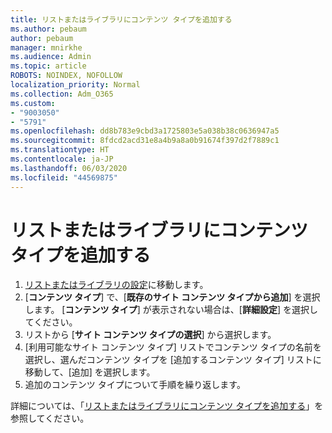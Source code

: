 ```yaml
---
title: リストまたはライブラリにコンテンツ タイプを追加する
ms.author: pebaum
author: pebaum
manager: mnirkhe
ms.audience: Admin
ms.topic: article
ROBOTS: NOINDEX, NOFOLLOW
localization_priority: Normal
ms.collection: Adm_O365
ms.custom:
- "9003050"
- "5791"
ms.openlocfilehash: dd8b783e9cbd3a1725803e5a038b38c0636947a5
ms.sourcegitcommit: 8fdcd2acd31e8a4b9a8a0b91674f397d2f7889c1
ms.translationtype: HT
ms.contentlocale: ja-JP
ms.lasthandoff: 06/03/2020
ms.locfileid: "44569875"
---
```

# <a name="add-a-content-type-to-a-list-or-library"></a>リストまたはライブラリにコンテンツ タイプを追加する

1. [リストまたはライブラリの設定](https://support.microsoft.com/ja-JP/office/edit-list-settings-in-sharepoint-online-4d35793b-246e-42a3-990c-563a83795b7f)に移動します。
2. [**コンテンツ タイプ**] で、[**既存のサイト コンテンツ タイプから追加**] を選択します。 [**コンテンツ タイプ**] が表示されない場合は、[**詳細設定**] を選択してください。
3. リストから [**サイト コンテンツ タイプの選択**] から選択します。
4. [利用可能なサイト コンテンツ タイプ] リストでコンテンツ タイプの名前を選択し、選んだコンテンツ タイプを [追加するコンテンツ タイプ] リストに移動して、[追加] を選択します。
5. 追加のコンテンツ タイプについて手順を繰り返します。

詳細については、「[リストまたはライブラリにコンテンツ タイプを追加する](https://support.microsoft.com/ja-JP/office/add-a-content-type-to-a-list-or-library-917366ae-f7a2-47ad-87a5-9689a1884e60)」を参照してください。
